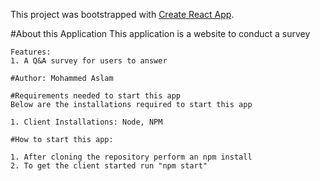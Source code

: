 This project was bootstrapped with [Create React App](https://github.com/facebook/create-react-app).

#About this Application
    This application is a website to conduct a survey

    Features:
    1. A Q&A survey for users to answer

    #Author: Mohammed Aslam

    #Requirements needed to start this app
    Below are the installations required to start this app

    1. Client Installations: Node, NPM

    #How to start this app:

    1. After cloning the repository perform an npm install
    2. To get the client started run "npm start"